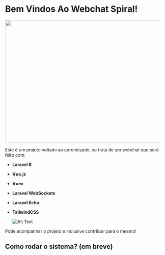 # Bem Vindos Ao Webchat Spiral!

<img src="https://i.ibb.co/K5xkrGV/spiral-webchat2.png" height="400px" width="600px">

Este é um projeto voltado ao aprendizado, se trata de um webchat que será feito com: 
- **Laravel 8**
- **Vue.js**
- **Vuex**
- **Laravel WebSockets**
- **Laravel Echo**
- **TailwindCSS**

   ![Alt Text](https://media.giphy.com/media/0wBtmbfKW3Hp2lPUSr/giphy.gif)


Pode acompanhar o projeto e inclusive contribuir para o mesmo!

## Como rodar o sistema? (em breve)
